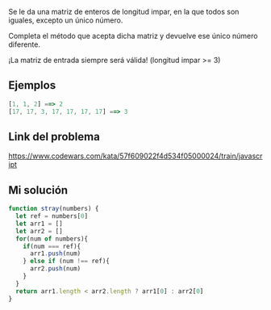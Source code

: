 Se le da una matriz de enteros de longitud impar, en la que todos son iguales, excepto un único número.  
  
Completa el método que acepta dicha matriz y devuelve ese único número diferente.  

¡La matriz de entrada siempre será válida! (longitud impar >= 3)
## Ejemplos

```js
[1, 1, 2] ==> 2
[17, 17, 3, 17, 17, 17, 17] ==> 3
```
## Link del problema

https://www.codewars.com/kata/57f609022f4d534f05000024/train/javascript
## Mi solución

```js
function stray(numbers) {
  let ref = numbers[0]
  let arr1 = []
  let arr2 = []
  for(num of numbers){
    if(num === ref){
      arr1.push(num)
    } else if (num !== ref){
      arr2.push(num)
    }
  }
  return arr1.length < arr2.length ? arr1[0] : arr2[0]
}
```
